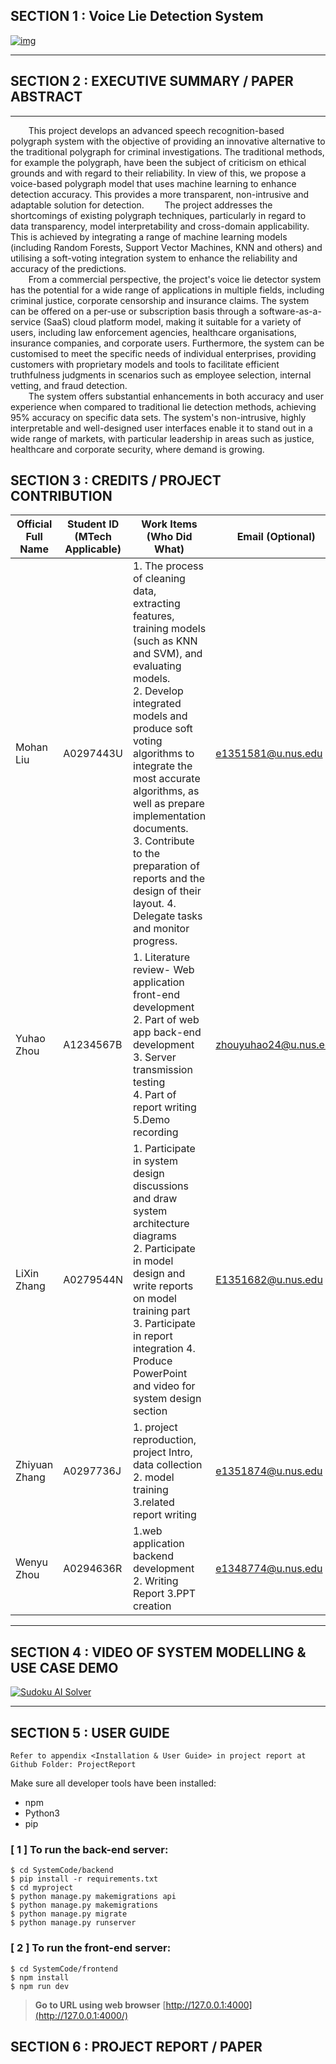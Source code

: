 ## SECTION 1 : Voice Lie Detection System







[![img](https://github.com/backOutlier/IRS-PM-2024-10-26-ISY5001-GP13-Voice-Lie-Detection-System/raw/main/SystemCode/clips/static/hdb-bto.png)](https://github.com/backOutlier/IRS-PM-2024-10-26-ISY5001-GP13-Voice-Lie-Detection-System/blob/main/SystemCode/clips/static/hdb-bto.png)

------

## SECTION 2 : EXECUTIVE SUMMARY / PAPER ABSTRACT

------
`    `This project develops an advanced speech recognition-based polygraph system with the objective of providing an innovative alternative to the traditional polygraph for criminal investigations. The traditional methods, for example the polygraph, have been the subject of criticism on ethical grounds and with regard to their reliability. In view of this, we propose a voice-based polygraph model that uses machine learning to enhance detection accuracy. This provides a more transparent, non-intrusive and adaptable solution for detection.
`    `The project addresses the shortcomings of existing polygraph techniques, particularly in regard to data transparency, model interpretability and cross-domain applicability. This is achieved by integrating a range of machine learning models (including Random Forests, Support Vector Machines, KNN and others) and utilising a soft-voting integration system to enhance the reliability and accuracy of the predictions.  
`    `From a commercial perspective, the project's voice lie detector system has the potential for a wide range of applications in multiple fields, including criminal justice, corporate censorship and insurance claims. The system can be offered on a per-use or subscription basis through a software-as-a-service (SaaS) cloud platform model, making it suitable for a variety of users, including law enforcement agencies, healthcare organisations, insurance companies, and corporate users. Furthermore, the system can be customised to meet the specific needs of individual enterprises, providing customers with proprietary models and tools to facilitate efficient truthfulness judgments in scenarios such as employee selection, internal vetting, and fraud detection.  
`    `The system offers substantial enhancements in both accuracy and user experience when compared to traditional lie detection methods, achieving 95% accuracy on specific data sets. The system's non-intrusive, highly interpretable and well-designed user interfaces enable it to stand out in a wide range of markets, with particular leadership in areas such as justice, healthcare and corporate security, where demand is growing.


## SECTION 3 : CREDITS / PROJECT CONTRIBUTION



| Official Full Name | Student ID (MTech Applicable) | Work Items (Who Did What)                                    | Email (Optional)                                      |
| ------------------ | ----------------------------- | ------------------------------------------------------------ | ----------------------------------------------------- |
| Mohan Liu          | A0297443U                     | 1. The process of cleaning data, extracting features, training models (such as KNN and SVM), and evaluating models. <br>2. Develop integrated models and produce soft voting algorithms to integrate the most accurate algorithms, as well as prepare implementation documents.<br> 3. Contribute to the preparation of reports and the design of their layout. 4. Delegate tasks and monitor progress. | [e1351581@u.nus.edu](mailto:e1351581@u.nus.edu)       |
| Yuhao Zhou         | A1234567B                     | 1. Literature review- Web application front-end development <br>2. Part of web app back-end development <br>3. Server transmission testing<br> 4. Part of report writing <br>5.Demo recording | [zhouyuhao24@u.nus.edu](mailto:zhouyuhao24@u.nus.edu) |
| LiXin Zhang        | A0279544N                     | 1. Participate in system design discussions and draw system architecture diagrams <br>2. Participate in model design and write reports on model training part <br>3. Participate in report integration 4. Produce PowerPoint and video for system design section | [E1351682@u.nus.edu](mailto:E1351682@u.nus.edu)       |
| Zhiyuan Zhang      | A0297736J                     | 1. project reproduction, project Intro, data collection <br>2. model training <br>3.related report writing | [e1351874@u.nus.edu](mailto:e1351874@u.nus.edu)       |
| Wenyu Zhou         | A0294636R                     | 1.web application backend development <br>2. Writing Report 3.PPT creation | [e1348774@u.nus.edu](mailto:e1348774@u.nus.edu)       |

------

## SECTION 4 : VIDEO OF SYSTEM MODELLING & USE CASE DEMO



[![Sudoku AI Solver](https://camo.githubusercontent.com/14852e31ac6dc17ae28b33c4a7ffcd609239aaa8261051f5c48eb8ce0ef75da1/687474703a2f2f696d672e796f75747562652e636f6d2f76692f2d4169594c556a50366f382f302e6a7067)](https://youtu.be/-AiYLUjP6o8)

------

## SECTION 5 : USER GUIDE

`Refer to appendix <Installation & User Guide> in project report at Github Folder: ProjectReport`

Make sure all developer tools have been installed:

- npm
- Python3
- pip

### [ 1 ] To run the back-end server:

```
$ cd SystemCode/backend
$ pip install -r requirements.txt
$ cd myproject
$ python manage.py makemigrations api
$ python manage.py makemigrations
$ python manage.py migrate
$ python manage.py runserver
```

### [ 2 ] To run the front-end server:

```
$ cd SystemCode/frontend
$ npm install
$ npm run dev
```

> **Go to URL using web browser** [http://127.0.0.1:4000](http://127.0.0.1:4000/)



## SECTION 6 : PROJECT REPORT / PAPER
